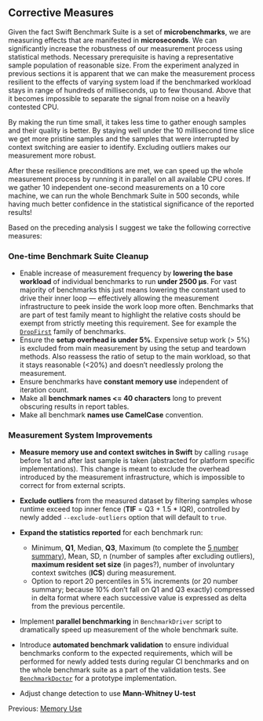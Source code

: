 ## Corrective Measures
Given the fact Swift Benchmark Suite is a set of **microbenchmarks**, we are measuring effects that are manifested in **microseconds**. We can significantly increase the robustness of our measurement process using statistical methods. Necessary prerequisite is having a representative sample population of reasonable size. From the experiment analyzed in previous sections it is apparent that we can make the measurement process resilient to the effects of varying system load if the benchmarked workload stays in range of hundreds of milliseconds, up to few thousand. Above that it becomes impossible to separate the signal from noise on a heavily contested CPU.

By making the run time small, it takes less time to gather enough samples and their quality is better. By staying well under the 10 millisecond time slice we get more pristine samples and the samples that were interrupted by context switching are easier to identify. Excluding outliers makes our measurement more robust.

After these resilience preconditions are met, we can speed up the whole measurement process by running it in parallel on all available CPU cores. If we gather 10 independent one-second measurements on a 10 core machine, we can run the whole Benchmark Suite in 500 seconds, while having much better confidence in the statistical significance of the reported results!

Based on the preceding analysis I suggest we take the following corrective measures:
### One-time Benchmark Suite Cleanup
* Enable increase of measurement frequency by **lowering the base workload** of individual benchmarks to run **under 2500 μs**. For vast majority of benchmarks this just means lowering the constant used to drive their inner loop — effectively allowing the measurement infrastructure to peek inside the work loop more often. Benchmarks that are part of test family meant to highlight the relative costs should be exempt from strictly meeting this requirement. See for example the [`DropFirst`](https://github.com/apple/swift/blob/master/benchmark/single-source/DropFirst.swift) family of benchmarks.
* Ensure the **setup overhead is under 5%**. Expensive setup work (> 5%) is excluded from main measurement by using the setup and teardown methods. Also reassess the ratio of setup to the main workload, so that it stays reasonable (<20%) and doesn’t needlessly prolong the measurement.
* Ensure benchmarks have **constant memory use** independent of iteration count.
* Make all **benchmark names <= 40 characters** long to prevent obscuring results in report tables.
* Make all benchmark **names use CamelCase** convention.

### Measurement System Improvements
* **Measure memory use and context switches in Swift** by calling `rusage` before 1st and after last sample is taken (abstracted for platform specific implementations). This change is meant to exclude the overhead introduced by the measurement infrastructure, which is impossible to correct for from external scripts.
* **Exclude outliers** from the measured dataset by filtering samples whose runtime exceed top inner fence (**TIF** = Q3 + 1.5 * IQR), controlled by newly added `--exclude-outliers` option that will default to `true`.
* **Expand the statistics reported** for each benchmark run:
  * Minimum, **Q1**, Median, **Q3**, Maximum (to complete the [5 number summary](https://en.wikipedia.org/wiki/Five-number_summary)), Mean, SD, n (number of samples after excluding outliers), **maximum resident set size** (in pages?), number of involuntary context switches (**ICS**) during measurement.
  * Option to report 20 percentiles in 5% increments (or 20 number summary; because 10% don’t fall on Q1 and Q3 exactly) compressed in delta format where each successive value is expressed as delta from the previous percentile.

* Implement **parallel benchmarking** in `BenchmarkDriver` script to dramatically speed up measurement of the whole benchmark suite.
* Introduce **automated benchmark validation** to ensure individual benchmarks conform to the expected requirements, which will be performed for newly added tests during regular CI benchmarks and on the whole benchmark suite as a part of the validation tests. See [`BenchmarkDoctor`](https://bit.ly/VK-BD#L163) for a prototype implementation.
* Adjust change detection to use **Mann-Whitney U-test**

Previous: [Memory Use](memory-use.md)